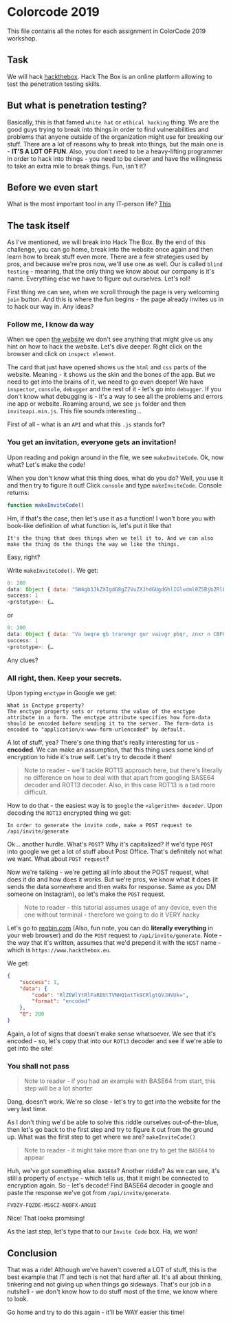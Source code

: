 # Colorcode 2019

This file contains all the notes for each assignment in ColorCode 2019 workshop.

## Task

We will hack [hackthebox](https://www.hackthebox.eu). Hack The Box is an online platform allowing to test the penetration testing skills.

## But what is penetration testing?

Basically, this is that famed `white hat` or `ethical hacking` thing. We are the good guys trying to break into things in order to find vulnerabilities and problems that anyone outside of the organization might use for breaking our stuff. There are a lot of reasons why to break into things, but the main one is - **IT'S A LOT OF FUN**. Also, you don't need to be a heavy-lifting programmer in order to hack into things - you need to be clever and have the willingness to take an extra mile to
break things. Fun, isn't it?

## Before we even start

What is the most important tool in any IT-person life? [This](https://www.google.com)

## The task itself

As I've mentioned, we will break into Hack The Box. By the end of this challenge, you can go home, break into the website once again and then learn how to break stuff even more. There are a few strategies used by pros, and because we're pros now, we'll use one as well. Our is called `blind testing` - meaning, that the only thing we know about our company is it's name. Everything else we have to figure out ourselves. Let's roll!

First thing we can see, when we scroll through the page is very welcoming `join` button. And this is where the fun begins - the page already invites us in to hack our way in. Any ideas?

### Follow me, I know da way

When we open [the website](https://www.hackthebox.eu/invite) we don't see anything that might give us any hint on how to hack the website. Let's dive deeper. Right click on the browser and click on `inspect element`. 

The card that just have opened shows us the `html` and `css` parts of the website. Meaning - it shows us the skin and the bones of the app. But we need to get into the brains of it, we need to go even deeper! We have `inspector`, `console`, `debugger` and the rest of it - let's go into `debugger`. If you don't know what debugging is - it's a way to see all the problems and errors ine app or website. Roaming around, we see `js` folder and then `inviteapi.min.js`. This file sounds interesting...

First of all - what is an `API` and what this `.js` stands for?

### You get an invitation, everyone gets an invitation!

Upon reading and pokign around in the file, we see `makeInviteCode`. Ok, now what? Let's make the code!

When you don't know what this thing does, what do you do? Well, you use it and then try to figure it out! Click `console` and type `makeInviteCode`. Console returns:

```javascript
function makeInviteCode()
```

Hm, if that's the case, then let's use it as a function! I won't bore you with book-like definition of what function is, let's put it like that

```
It's the thing that does things when we tell it to. And we can also make the thing do the things the way we like the things.
```

Easy, right?

Write `makeInviteCode()`. We get:

```javascript
0: 200
data: Object { data: "SW4gb3JkZXIgdG8gZ2VuZXJhdGUgdGhlIGludml0ZSBjb2RlLCBtYWtlIGEgUE9TVCByZXF1ZXN0IHRvIC9hcGkvaW52aXRlL2dlbmVyYXRl", enctype: "BASE64" }
success: 1
<prototype>: {…
```

or

```javascript
0: 200
data: Object { data: "Va beqre gb trarengr gur vaivgr pbqr, znxr n CBFG erdhrfg gb /ncv/vaivgr/trarengr", enctype: "ROT13" }
success: 1
<prototype>: {…
```

Any clues?

### All right, then. Keep your secrets.

Upon typing `enctype` in Google we get:

```
What is Enctype property?
The enctype property sets or returns the value of the enctype attribute in a form. The enctype attribute specifies how form-data should be encoded before sending it to the server. The form-data is encoded to "application/x-www-form-urlencoded" by default.
```

A lot of stuff, yea? There's one thing that's really interesting for us - **encoded**. We can make an assumption, that this thing uses some kind of encryption to hide it's true self. Let's try to decode it then!

> Note to reader - we'll tackle ROT13 approach here, but there's literally no difference on how to deal with that apart from googling BASE64 decoder and ROT13 decoder. Also, in this case ROT13 is a tad more difficult.

How to do that - the easiest way is to `google` the `<algorithm> decoder`. Upon decoding the `ROT13` encrypted thing we get:

```
In order to generate the invite code, make a POST request to /api/invite/generate
```

Ok... another hurdle. What's `POST`? Why it's capitalized? If we'd type `POST` into google we get a lot of stuff about Post Office. That's definitely not what we want. What about `POST request`?

Now we're talking - we're getting all info about the POST request, what does it do and how does it works. But we're pros, we know what it does (it sends the data somewhere and then waits for response. Same as you DM someone on Instagram), so let's make the `POST` request.

> Note to reader - this tutorial assumes usage of any device, even the one without terminal - therefore we going to do it VERY hacky

Let's go to [reqbin.com](https://reqbin.com/) (Also, fun note, you can do **literally everything** in your web browser) and do the `POST` request to `/api/invite/generate`. Note - the way that it's written, assumes that we'd prepend it with the `HOST` name - which is `https://www.hackthebox.eu`.

We get:

```json
{
    "success": 1,
    "data": {
        "code": "RlZEWlYtRlFaREUtTVNHQ1otTk9CRlgtQVJHVUk=",
        "format": "encoded"
    },
    "0": 200
}
```

Again, a lot of signs that doesn't make sense whatsoever. We see that it's encoded - so, let's copy that into our `ROT13` decoder and see if we're able to get into the site!

### You shall not pass

> Note to reader - if you had an example with BASE64 from start, this step will be a lot shorter 

Dang, doesn't work. We're so close - let's try to get into the website for the very last time.

As I don't thing we'd be able to solve this riddle ourselves out-of-the-blue, then let's go back to the first step and try to figure it out from the ground up. What was the first step to get where we are? `makeInviteCode()`

> Note to reader - it might take more than one try to get the `BASE64` to appear

Huh, we've got something else. `BASE64`? Another riddle? As we can see, it's still a property of `enctype` - which tells us, that it might be connected to encryption again. So - let's decode! Find BASE64 decoder in google and paste the response we've got from `/api/invite/generate`.

```
FVDZV-FQZDE-MSGCZ-NOBFX-ARGUI
```

Nice! That looks promising! 

As the last step, let's type that to our `Invite Code` box. Ha, we won!

## Conclusion

That was a ride! Although we've haven't covered a LOT of stuff, this is the best example that IT and tech is not that hard after all. It's all about thinking, tinkering and not giving up when things go sideways. That's our job in a nutshell - we don't know how to do stuff most of the time, we know where to look.

Go home and try to do this again - it'll be WAY easier this time!

